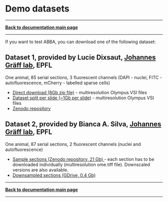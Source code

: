 
# Demo datasets

-----
[**Back to documentation main page**](index.md)

-----

If you want to test ABBA, you can download one of the following dataset:

## Dataset 1, provided by Lucie Dixsaut, [Johannes Gräff lab](https://www.epfl.ch/labs/graefflab/), EPFL
One animal, 85 serial sections, 3 fluorescent channels (DAPI - nuclei, FITC - autofluorescence, mCherry - labelled sparse cells)
* [Direct download (8Gb zip file)](https://zenodo.org/record/5018719/files/MouseBrainCoronalSerialSections.zip?download=1) - multiresolution Olympus VSI files
* [Dataset split per slide (~1Gb per slide)](https://zenodo.org/record/6553641#.ZAcNjh_MI70) - multiresolution Olympus VSI files
* [Zenodo repository](https://zenodo.org/record/5018719#.YNNYJEzRYuU)

## Dataset 2, provided by Bianca A. Silva, [Johannes Gräff lab](https://www.epfl.ch/labs/graefflab/), EPFL
One animal, 87 serial sections, 2 fluorescent channels (nuclei and autofluorescence)
* [Sample sections  (Zenodo repository, 21 Gb) ](https://zenodo.org/record/6592478#.ZAcN6x_MI70) - each section has to be downloaded individually (multiresolution ome.tiff file). Downscaled versions are also available.
* [Downsampled sections  (GDrive, 0.4 Gb) ](https://drive.google.com/file/d/1OVb860hy-UZSSXa_u9drWiPKEunWT_a7/view?usp=sharing)



-----
[**Back to documentation main page**](index.md)

-----
